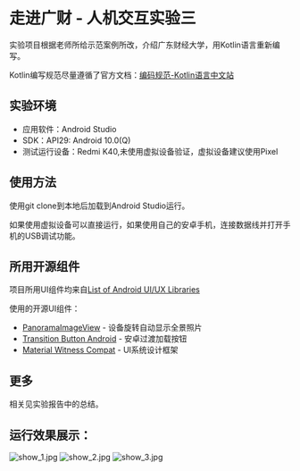 # 走进广财 - 人机交互实验三

 实验项目根据老师所给示范案例所改，介绍广东财经大学，用Kotlin语言重新编写。
 
 Kotlin编写规范尽量遵循了官方文档：[编码规范-Kotlin语言中文站](https://www.kotlincn.net/docs/reference/coding-conventions.html)
 
## 实验环境

* 应用软件：Android Studio
* SDK：API29: Android 10.0(Q)
* 测试运行设备：Redmi K40,未使用虚拟设备验证，虚拟设备建议使用Pixel

## 使用方法
使用git clone到本地后加载到Android Studio运行。

如果使用虚拟设备可以直接运行，如果使用自己的安卓手机，连接数据线并打开手机的USB调试功能。

## 所用开源组件

项目所用UI组件均来自[List of Android UI/UX Libraries](https://github.com/wasabeef/awesome-android-ui)

使用的开源UI组件：

* [PanoramaImageView](https://github.com/gjiazhe/PanoramaImageView) -  设备旋转自动显示全景照片
* [Transition Button Android](https://github.com/roynx98/transition-button-android) - 安卓过渡加载按钮
* [Material Witness Compat](https://github.com/unrarp/google-io-2014-compat) - UI系统设计框架

## 更多

相关见实验报告中的总结。

## 运行效果展示：
![show_1.jpg](http://tva1.sinaimg.cn/large/008kE3f3gy1h7wl6voyjwj30u01uowt6.jpg)
![show_2.jpg](http://tva1.sinaimg.cn/large/008kE3f3gy1h7wl78mcsuj30u01uoar6.jpg)
![show_3.jpg](http://tva1.sinaimg.cn/large/008kE3f3gy1h7wl7g79gwj30u01uonbc.jpg)
